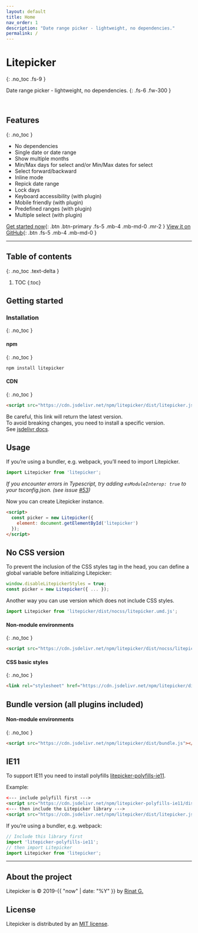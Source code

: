 ```yaml
---
layout: default
title: Home
nav_order: 1
description: "Date range picker - lightweight, no dependencies."
permalink: /
---
```


# Litepicker
{: .no_toc .fs-9 }

Date range picker - lightweight, no dependencies.
{: .fs-6 .fw-300 }

<div id="index-demo">
  <div id="index-demo-selection">&nbsp;</div>
  <div class="demo-wrapper" data-cfg="index">
    <div id="index-demo-lp"></div>
  </div>
</div>

## Features
{: .no_toc }
- No dependencies
- Single date or date range
- Show multiple months
- Min/Max days for select and/or Min/Max dates for select
- Select forward/backward
- Inline mode
- Repick date range
- Lock days
- Keyboard accessibility (with plugin)
- Mobile friendly (with plugin)
- Predefined ranges (with plugin)
- Multiple select (with plugin)


[Get started now](#getting-started){: .btn .btn-primary .fs-5 .mb-4 .mb-md-0 .mr-2 } [View it on GitHub](https://github.com/wakirin/Litepicker){: .btn .fs-5 .mb-4 .mb-md-0 }

---

## Table of contents
{: .no_toc .text-delta }

1. TOC
{:toc}

## Getting started

### Installation
{: .no_toc }

#### npm
{: .no_toc }
```bash
npm install litepicker
```

#### CDN
{: .no_toc }
```html
<script src="https://cdn.jsdelivr.net/npm/litepicker/dist/litepicker.js"></script>
```

Be careful, this link will return the latest version.  
To avoid breaking changes, you need to install a specific version.   
See [jsdelivr docs](https://www.jsdelivr.com/features#npm).

## Usage

If you’re using a bundler, e.g. webpack, you’ll need to import Litepicker.

```ts
import Litepicker from 'litepicker';
```

_If you encounter errors in Typescript, try adding `esModuleInterop: true` to your tsconfig.json. (see issue [#53](https://github.com/wakirin/Litepicker/issues/53))_


Now you can create Litepicker instance.

```html
<script>
  const picker = new Litepicker({ 
    element: document.getElementById('litepicker') 
  });
</script>

```

## No CSS version
To prevent the inclusion of the CSS styles tag in the head, you can define a global variable before initializing Litepicker:

```js
window.disableLitepickerStyles = true;
const picker = new Litepicker({ ... });
```

Another way you can use version which does not include CSS styles.

```ts
import Litepicker from 'litepicker/dist/nocss/litepicker.umd.js';
```

#### Non-module environments
{: .no_toc }
```html
<script src="https://cdn.jsdelivr.net/npm/litepicker/dist/nocss/litepicker.js"></script>
```

#### CSS basic styles
{: .no_toc }
```html
<link rel="stylesheet" href="https://cdn.jsdelivr.net/npm/litepicker/dist/css/litepicker.css"/>
```

## Bundle version (all plugins included)
#### Non-module environments
{: .no_toc }
```html
<script src="https://cdn.jsdelivr.net/npm/litepicker/dist/bundle.js"></script>
```

## IE11

To support IE11 you need to install polyfills [litepicker-polyfills-ie11](https://github.com/wakirin/litepicker-polyfills-ie11).

Example:

```html
<--- include polyfill first --->
<script src="https://cdn.jsdelivr.net/npm/litepicker-polyfills-ie11/dist/index.js"></script>
<--- then include the Litepicker library --->
<script src="https://cdn.jsdelivr.net/npm/litepicker/dist/litepicker.js"></script>
```


If you’re using a bundler, e.g. webpack:
```ts
// Include this library first
import 'litepicker-polyfills-ie11';
// then import Litepicker
import Litepicker from 'litepicker';
```

---

## About the project

Litepicker is &copy; 2019-{{ "now" | date: "%Y" }} by [Rinat G.](https://github.com/wakirin)

## License

Litepicker is distributed by an [MIT license](https://github.com/wakirin/Litepicker/blob/master/README.md).

